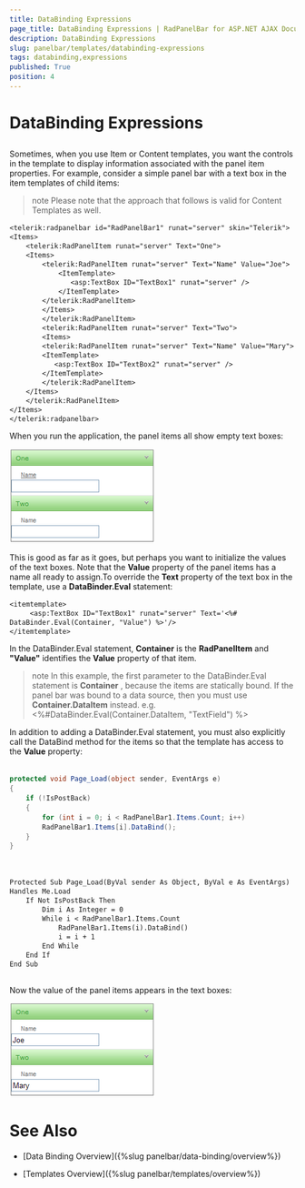 ```yaml
---
title: DataBinding Expressions
page_title: DataBinding Expressions | RadPanelBar for ASP.NET AJAX Documentation
description: DataBinding Expressions
slug: panelbar/templates/databinding-expressions
tags: databinding,expressions
published: True
position: 4
---
```


# DataBinding Expressions



## 

Sometimes, when you use Item or Content templates, you want the controls in the template to display information associated with the panel item properties. For example, consider a simple panel bar with a text box in the item templates of child items:

>note Please note that the approach that follows is valid for Content Templates as well.
>


````ASPNET
<telerik:radpanelbar id="RadPanelBar1" runat="server" skin="Telerik">  
<Items>    
    <telerik:RadPanelItem runat="server" Text="One">      
    <Items>        
        <telerik:RadPanelItem runat="server" Text="Name" Value="Joe">          
            <ItemTemplate>            
               <asp:TextBox ID="TextBox1" runat="server" />          
            </ItemTemplate>       
        </telerik:RadPanelItem>       
        </Items>     
        </telerik:RadPanelItem>     
        <telerik:RadPanelItem runat="server" Text="Two">       
        <Items>         
        <telerik:RadPanelItem runat="server" Text="Name" Value="Mary">           
        <ItemTemplate>              
           <asp:TextBox ID="TextBox2" runat="server" />           
        </ItemTemplate>         
        </telerik:RadPanelItem>       
    </Items>     
    </telerik:RadPanelItem>  
</Items>
</telerik:radpanelbar>
````



When you run the application, the panel items all show empty text boxes:

![Unbound Template](images/panelbar_unboundtemplate.png)

This is good as far as it goes, but perhaps you want to initialize the values of the text boxes. Note that the **Value** property of the panel items has a name all ready to assign.To override the **Text** property of the text box in the template, use a **DataBinder.Eval** statement:

````ASPNET
<itemtemplate>    
     <asp:TextBox ID="TextBox1" runat="server" Text='<%# DataBinder.Eval(Container, "Value") %>'/>
</itemtemplate>
````



In the DataBinder.Eval statement, **Container** is the **RadPanelItem** and **"Value"** identifies the **Value** property of that item.

>note In this example, the first parameter to the DataBinder.Eval statement is **Container** , because the items are statically bound. If the panel bar was bound to a data source, then you must use **Container.DataItem** instead. e.g.<%#DataBinder.Eval(Container.DataItem, "TextField") %>
>


In addition to adding a DataBinder.Eval statement, you must also explicitly call the DataBind method for the items so that the template has access to the **Value** property:



````C#
		
protected void Page_Load(object sender, EventArgs e)
{
    if (!IsPostBack) 
    { 
        for (int i = 0; i < RadPanelBar1.Items.Count; i++)      
        RadPanelBar1.Items[i].DataBind(); 
    }
}
	
````
````VB.NET
		
Protected Sub Page_Load(ByVal sender As Object, ByVal e As EventArgs) Handles Me.Load
    If Not IsPostBack Then
        Dim i As Integer = 0
        While i < RadPanelBar1.Items.Count
            RadPanelBar1.Items(i).DataBind()
            i = i + 1
        End While
    End If
End Sub
	
````


Now the value of the panel items appears in the text boxes:

![Bound Templates](images/panelbar_boundtemplates.png)

# See Also

 * [Data Binding Overview]({%slug panelbar/data-binding/overview%})

 * [Templates Overview]({%slug panelbar/templates/overview%})

